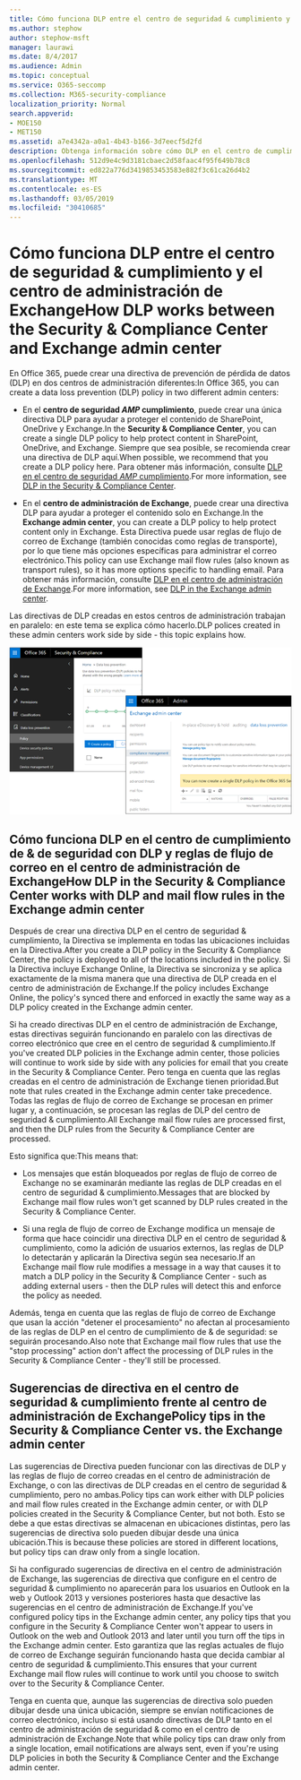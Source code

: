```yaml
---
title: Cómo funciona DLP entre el centro de seguridad & cumplimiento y el centro de administración de Exchange
ms.author: stephow
author: stephow-msft
manager: laurawi
ms.date: 8/4/2017
ms.audience: Admin
ms.topic: conceptual
ms.service: O365-seccomp
ms.collection: M365-security-compliance
localization_priority: Normal
search.appverid:
- MOE150
- MET150
ms.assetid: a7e4342a-a0a1-4b43-b166-3d7eecf5d2fd
description: Obtenga información sobre cómo DLP en el centro de cumplimiento de & de seguridad trabaja con DLP y reglas de flujo de correo (reglas de transporte) en el centro de administración de Exchange.
ms.openlocfilehash: 512d9e4c9d3181cbaec2d58faac4f95f649b78c8
ms.sourcegitcommit: ed822a776d3419853453583e882f3c61ca26d4b2
ms.translationtype: MT
ms.contentlocale: es-ES
ms.lasthandoff: 03/05/2019
ms.locfileid: "30410685"
---
```

# <a name="how-dlp-works-between-the-security--compliance-center-and-exchange-admin-center"></a><span data-ttu-id="02c92-103">Cómo funciona DLP entre el centro de seguridad & cumplimiento y el centro de administración de Exchange</span><span class="sxs-lookup"><span data-stu-id="02c92-103">How DLP works between the Security & Compliance Center and Exchange admin center</span></span>

<span data-ttu-id="02c92-104">En Office 365, puede crear una directiva de prevención de pérdida de datos (DLP) en dos centros de administración diferentes:</span><span class="sxs-lookup"><span data-stu-id="02c92-104">In Office 365, you can create a data loss prevention (DLP) policy in two different admin centers:</span></span>
  
- <span data-ttu-id="02c92-105">En el **centro de seguridad _AMP_ cumplimiento**, puede crear una única directiva DLP para ayudar a proteger el contenido de SharePoint, OneDrive y Exchange.</span><span class="sxs-lookup"><span data-stu-id="02c92-105">In the **Security & Compliance Center**, you can create a single DLP policy to help protect content in SharePoint, OneDrive, and Exchange.</span></span> <span data-ttu-id="02c92-106">Siempre que sea posible, se recomienda crear una directiva de DLP aquí.</span><span class="sxs-lookup"><span data-stu-id="02c92-106">When possible, we recommend that you create a DLP policy here.</span></span> <span data-ttu-id="02c92-107">Para obtener más información, consulte [DLP en el centro de seguridad _AMP_ cumplimiento](data-loss-prevention-policies.md).</span><span class="sxs-lookup"><span data-stu-id="02c92-107">For more information, see [DLP in the Security & Compliance Center](data-loss-prevention-policies.md).</span></span>
    
- <span data-ttu-id="02c92-108">En el **centro de administración de Exchange**, puede crear una directiva DLP para ayudar a proteger el contenido solo en Exchange.</span><span class="sxs-lookup"><span data-stu-id="02c92-108">In the **Exchange admin center**, you can create a DLP policy to help protect content only in Exchange.</span></span> <span data-ttu-id="02c92-109">Esta Directiva puede usar reglas de flujo de correo de Exchange (también conocidas como reglas de transporte), por lo que tiene más opciones específicas para administrar el correo electrónico.</span><span class="sxs-lookup"><span data-stu-id="02c92-109">This policy can use Exchange mail flow rules (also known as transport rules), so it has more options specific to handling email.</span></span> <span data-ttu-id="02c92-110">Para obtener más información, consulte [DLP en el centro de administración de Exchange](https://go.microsoft.com/fwlink/?linkid=852311).</span><span class="sxs-lookup"><span data-stu-id="02c92-110">For more information, see [DLP in the Exchange admin center](https://go.microsoft.com/fwlink/?linkid=852311).</span></span>
    
<span data-ttu-id="02c92-111">Las directivas de DLP creadas en estos centros de administración trabajan en paralelo: en este tema se explica cómo hacerlo.</span><span class="sxs-lookup"><span data-stu-id="02c92-111">DLP polices created in these admin centers work side by side - this topic explains how.</span></span>
  
![Páginas de DLP en el centro de seguridad y cumplimiento y el centro de administración de Exchange](media/d3eaa7e7-3b16-457b-bd9c-26707f7b584f.png)
  
## <a name="how-dlp-in-the-security--compliance-center-works-with-dlp-and-mail-flow-rules-in-the-exchange-admin-center"></a><span data-ttu-id="02c92-113">Cómo funciona DLP en el centro de cumplimiento de & de seguridad con DLP y reglas de flujo de correo en el centro de administración de Exchange</span><span class="sxs-lookup"><span data-stu-id="02c92-113">How DLP in the Security & Compliance Center works with DLP and mail flow rules in the Exchange admin center</span></span>

<span data-ttu-id="02c92-114">Después de crear una directiva DLP en el centro de seguridad & cumplimiento, la Directiva se implementa en todas las ubicaciones incluidas en la Directiva.</span><span class="sxs-lookup"><span data-stu-id="02c92-114">After you create a DLP policy in the Security & Compliance Center, the policy is deployed to all of the locations included in the policy.</span></span> <span data-ttu-id="02c92-115">Si la Directiva incluye Exchange Online, la Directiva se sincroniza y se aplica exactamente de la misma manera que una directiva de DLP creada en el centro de administración de Exchange.</span><span class="sxs-lookup"><span data-stu-id="02c92-115">If the policy includes Exchange Online, the policy's synced there and enforced in exactly the same way as a DLP policy created in the Exchange admin center.</span></span> 
  
<span data-ttu-id="02c92-116">Si ha creado directivas DLP en el centro de administración de Exchange, estas directivas seguirán funcionando en paralelo con las directivas de correo electrónico que cree en el centro de seguridad & cumplimiento.</span><span class="sxs-lookup"><span data-stu-id="02c92-116">If you've created DLP policies in the Exchange admin center, those policies will continue to work side by side with any policies for email that you create in the Security & Compliance Center.</span></span> <span data-ttu-id="02c92-117">Pero tenga en cuenta que las reglas creadas en el centro de administración de Exchange tienen prioridad.</span><span class="sxs-lookup"><span data-stu-id="02c92-117">But note that rules created in the Exchange admin center take precedence.</span></span> <span data-ttu-id="02c92-118">Todas las reglas de flujo de correo de Exchange se procesan en primer lugar y, a continuación, se procesan las reglas de DLP del centro de seguridad & cumplimiento.</span><span class="sxs-lookup"><span data-stu-id="02c92-118">All Exchange mail flow rules are processed first, and then the DLP rules from the Security & Compliance Center are processed.</span></span>
  
<span data-ttu-id="02c92-119">Esto significa que:</span><span class="sxs-lookup"><span data-stu-id="02c92-119">This means that:</span></span>
  
- <span data-ttu-id="02c92-120">Los mensajes que están bloqueados por reglas de flujo de correo de Exchange no se examinarán mediante las reglas de DLP creadas en el centro de seguridad & cumplimiento.</span><span class="sxs-lookup"><span data-stu-id="02c92-120">Messages that are blocked by Exchange mail flow rules won't get scanned by DLP rules created in the Security & Compliance Center.</span></span>
    
- <span data-ttu-id="02c92-121">Si una regla de flujo de correo de Exchange modifica un mensaje de forma que hace coincidir una directiva DLP en el centro de seguridad & cumplimiento, como la adición de usuarios externos, las reglas de DLP lo detectarán y aplicarán la Directiva según sea necesario.</span><span class="sxs-lookup"><span data-stu-id="02c92-121">If an Exchange mail flow rule modifies a message in a way that causes it to match a DLP policy in the Security & Compliance Center - such as adding external users - then the DLP rules will detect this and enforce the policy as needed.</span></span>
    
<span data-ttu-id="02c92-122">Además, tenga en cuenta que las reglas de flujo de correo de Exchange que usan la acción "detener el procesamiento" no afectan al procesamiento de las reglas de DLP en el centro de cumplimiento de & de seguridad: se seguirán procesando.</span><span class="sxs-lookup"><span data-stu-id="02c92-122">Also note that Exchange mail flow rules that use the "stop processing" action don't affect the processing of DLP rules in the Security & Compliance Center - they'll still be processed.</span></span>
  
## <a name="policy-tips-in-the-security--compliance-center-vs-the-exchange-admin-center"></a><span data-ttu-id="02c92-123">Sugerencias de directiva en el centro de seguridad & cumplimiento frente al centro de administración de Exchange</span><span class="sxs-lookup"><span data-stu-id="02c92-123">Policy tips in the Security & Compliance Center vs. the Exchange admin center</span></span>

<span data-ttu-id="02c92-124">Las sugerencias de Directiva pueden funcionar con las directivas de DLP y las reglas de flujo de correo creadas en el centro de administración de Exchange, o con las directivas de DLP creadas en el centro de seguridad & cumplimiento, pero no ambas.</span><span class="sxs-lookup"><span data-stu-id="02c92-124">Policy tips can work either with DLP policies and mail flow rules created in the Exchange admin center, or with DLP policies created in the Security & Compliance Center, but not both.</span></span> <span data-ttu-id="02c92-125">Esto se debe a que estas directivas se almacenan en ubicaciones distintas, pero las sugerencias de directiva solo pueden dibujar desde una única ubicación.</span><span class="sxs-lookup"><span data-stu-id="02c92-125">This is because these policies are stored in different locations, but policy tips can draw only from a single location.</span></span>
  
<span data-ttu-id="02c92-126">Si ha configurado sugerencias de directiva en el centro de administración de Exchange, las sugerencias de directiva que configure en el centro de seguridad & cumplimiento no aparecerán para los usuarios en Outlook en la web y Outlook 2013 y versiones posteriores hasta que desactive las sugerencias en el centro de administración de Exchange.</span><span class="sxs-lookup"><span data-stu-id="02c92-126">If you've configured policy tips in the Exchange admin center, any policy tips that you configure in the Security & Compliance Center won't appear to users in Outlook on the web and Outlook 2013 and later until you turn off the tips in the Exchange admin center.</span></span> <span data-ttu-id="02c92-127">Esto garantiza que las reglas actuales de flujo de correo de Exchange seguirán funcionando hasta que decida cambiar al centro de seguridad & cumplimiento.</span><span class="sxs-lookup"><span data-stu-id="02c92-127">This ensures that your current Exchange mail flow rules will continue to work until you choose to switch over to the Security & Compliance Center.</span></span>
  
<span data-ttu-id="02c92-128">Tenga en cuenta que, aunque las sugerencias de directiva solo pueden dibujar desde una única ubicación, siempre se envían notificaciones de correo electrónico, incluso si está usando directivas de DLP tanto en el centro de administración de seguridad & como en el centro de administración de Exchange.</span><span class="sxs-lookup"><span data-stu-id="02c92-128">Note that while policy tips can draw only from a single location, email notifications are always sent, even if you're using DLP policies in both the Security & Compliance Center and the Exchange admin center.</span></span>
  

